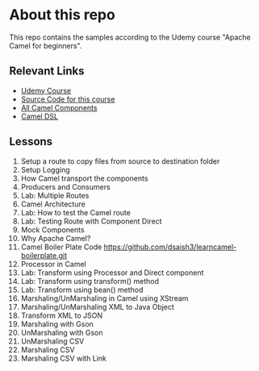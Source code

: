 # About this repo

This repo contains the samples according to the Udemy course "Apache Camel for beginners".

## Relevant Links
- [Udemy Course](<https://www.udemy.com/apache-camel-for-beginners-learn-by-coding-in-java/>)
- [Source Code for this course](<https://github.com/dsaish3/TeachApacheCamel>)
- [All Camel Components](<http://camel.apache.org/components.html>)
- [Camel DSL](<http://camel.apache.org/dsl.html>)

## Lessons
1. Setup a route to copy files from source to destination folder
2. Setup Logging
3. How Camel transport the components
4. Producers and Consumers
5. Lab: Multiple Routes
6. Camel Architecture
7. Lab: How to test the Camel route
8. Lab: Testing Route with Component Direct
9. Mock Components
10. Why Apache Camel?
11. Camel Boiler Plate Code <https://github.com/dsaish3/learncamel-boilerplate.git>
12. Processor in Camel
13. Lab: Transform using Processor and Direct component
14. Lab: Transform using transform() method
15. Lab: Transform using bean() method
16. Marshaling/UnMarshaling in Camel using XStream
17. Marshaling/UnMarshaling XML to Java Object
18. Transform XML to JSON
19. Marshaling with Gson
20. UnMarshaling with Gson
21. UnMarshaling CSV
22. Marshaling CSV
22. Marshaling CSV with Link